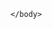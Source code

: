 
<!DOCTYPE HTML>
<!--
	Aerial by HTML5 UP
	html5up.net | @ajlkn
	Free for personal and commercial use under the CCA 3.0 license (html5up.net/license)
-->
<html>
	<head>
		<title>bithostel - startX 1.0</title>
		<meta charset="utf-8" />
		<meta name="viewport" content="width=device-width, initial-scale=1, user-scalable=no" />
		<link rel="stylesheet" href="assets/css/main.css" />
		<noscript><link rel="stylesheet" href="assets/css/noscript.css" /></noscript>
        <!-- Global site tag (gtag.js) - Google Analytics -->
<script async src="https://www.googletagmanager.com/gtag/js?id=UA-207346682-1">
</script>
<script>
  window.dataLayer = window.dataLayer || [];
  function gtag(){dataLayer.push(arguments);}
  gtag('js', new Date());

  gtag('config', 'UA-207346682-1');
</script>
	</head>
    <script src="https://webreader.naturalreaders.com/nr-webreader.js" defer></script>
    <script>
        window.addEventListener("DOMContentLoaded", function() {
            if (typeof NRWebReader != 'undefined') {
                window['NRWebReader'] = new NRWebReader({
                    widget_id: "qe17cv25n4"  // DO NOT REMOVE. This is your widget ID for your WebReader
                });
            }
        }); 
    </script>
    <!-- Global site tag (gtag.js) - Google Analytics -->
    <script async src="https://www.googletagmanager.com/gtag/js?id=UA-207346682-1">
    </script>
    <script>
        window.dataLayer = window.dataLayer || [];
        function gtag(){dataLayer.push(arguments);}
        gtag('js', new Date());

        gtag('config', 'UA-207346682-1');
    </script>
	<style type="text/css">
body {
  margin: 0;
  overflow: hidden;
  background: #061928;
}
</style>


	<body class="is-preload" background="/images/back01.png">
        <div class="snow"></div>
        <div class="snow"></div>
        <div class="snow"></div>
        <div class="snow"></div>
        <div class="snow"></div>
        <div class="snow"></div>
        <div class="snow"></div>
        <div class="snow"></div>
        <div class="snow"></div>
        <div class="snow"></div>
        <div class="snow"></div>
        <div class="snow"></div>
        <div class="snow"></div>
        <div class="snow"></div>
        <div class="snow"></div>
        <div class="snow"></div>
        <div class="snow"></div>
        <div class="snow"></div>
        <div class="snow"></div>
        <div class="snow"></div>
        <div class="snow"></div>
        <div class="snow"></div>
        <div class="snow"></div>
        <div class="snow"></div>
        <div class="snow"></div>
        <div class="snow"></div>
        <div class="snow"></div>
        <div class="snow"></div>
        <div class="snow"></div>
        <div class="snow"></div>
        <div class="snow"></div>
        <div class="snow"></div>
        <div class="snow"></div>
        <div class="snow"></div>
        <div class="snow"></div>
        <div class="snow"></div>
        <div class="snow"></div>
        <div class="snow"></div>
        <div class="snow"></div>
        <div class="snow"></div>
        <div class="snow"></div>
        <div class="snow"></div>
        <div class="snow"></div>
        <div class="snow"></div>
        <div class="snow"></div>
        <div class="snow"></div>
        <div class="snow"></div>
        <div class="snow"></div>
        <div class="snow"></div>
        <div class="snow"></div>
        <div class="snow"></div>
        <div class="snow"></div>
        <div class="snow"></div>
        <div class="snow"></div>
        <div class="snow"></div>
        <div class="snow"></div>
        <div class="snow"></div>
        <div class="snow"></div>
        <div class="snow"></div>
        <div class="snow"></div>
        <div class="snow"></div>
        <div class="snow"></div>
        <div class="snow"></div>
        <div class="snow"></div>
        <div class="snow"></div>
        <div class="snow"></div>
        <div class="snow"></div>
        <div class="snow"></div>
        <div class="snow"></div>
        <div class="snow"></div>
        <div class="snow"></div>
        <div class="snow"></div>
        <div class="snow"></div>
        <div class="snow"></div>
        <div class="snow"></div>
        <div class="snow"></div>
        <div class="snow"></div>
        <div class="snow"></div>
        <div class="snow"></div>
        <div class="snow"></div>
        <div class="snow"></div>
        <div class="snow"></div>
        <div class="snow"></div>
        <div class="snow"></div>
        <div class="snow"></div>
        <div class="snow"></div>
        <div class="snow"></div>
        <div class="snow"></div>
        <div class="snow"></div>
        <div class="snow"></div>
        <div class="snow"></div>
        <div class="snow"></div>
        <div class="snow"></div>
        <div class="snow"></div>
        <div class="snow"></div>
        <div class="snow"></div>
        <div class="snow"></div>
        <div class="snow"></div>
        <div class="snow"></div>
        <div class="snow"></div>
        <div class="snow"></div>
        <div class="snow"></div>
        <div class="snow"></div>
        <div class="snow"></div>
        <div class="snow"></div>
        <div class="snow"></div>
        <div class="snow"></div>
        <div class="snow"></div>
        <div class="snow"></div>
        <div class="snow"></div>
        <div class="snow"></div>
        <div class="snow"></div>
        <div class="snow"></div>
        <div class="snow"></div>
        <div class="snow"></div>
        <div class="snow"></div>
        <div class="snow"></div>
        <div class="snow"></div>
        <div class="snow"></div>
        <div class="snow"></div>
        <div class="snow"></div>
        <div class="snow"></div>
        <div class="snow"></div>
        <div class="snow"></div>
        <div class="snow"></div>
        <div class="snow"></div>
        <div class="snow"></div>
        <div class="snow"></div>
        <div class="snow"></div>
        <div class="snow"></div>
        <div class="snow"></div>
        <div class="snow"></div>
        <div class="snow"></div>
        <div class="snow"></div>
        <div class="snow"></div>
        <div class="snow"></div>
        <div class="snow"></div>
        <div class="snow"></div>
        <div class="snow"></div>
        <div class="snow"></div>
        <div class="snow"></div>
        <div class="snow"></div>
        <div class="snow"></div>
        <div class="snow"></div>
        <div class="snow"></div>
        <div class="snow"></div>
        <div class="snow"></div>
        <div class="snow"></div>
        <div class="snow"></div>
        <div class="snow"></div>
        <div class="snow"></div>
        <div class="snow"></div>
        <div class="snow"></div>
        <div class="snow"></div>
        <div class="snow"></div>
        <div class="snow"></div>
        <div class="snow"></div>
        <div class="snow"></div>
        <div class="snow"></div>
        <div class="snow"></div>
        <div class="snow"></div>
        <div class="snow"></div>
        <div class="snow"></div>
        <div class="snow"></div>
        <div class="snow"></div>
        <div class="snow"></div>
        <div class="snow"></div>
        <div class="snow"></div>
        <div class="snow"></div>
        <div class="snow"></div>
        <div class="snow"></div>
        <div class="snow"></div>
        <div class="snow"></div>
        <div class="snow"></div>
        <div class="snow"></div>
        <div class="snow"></div>
        <div class="snow"></div>
        <div class="snow"></div>
        <div class="snow"></div>
        <div class="snow"></div>
        <div class="snow"></div>
        <div class="snow"></div>
        <div class="snow"></div>
        <div class="snow"></div>
        <div class="snow"></div>
        <div class="snow"></div>
        <div class="snow"></div>
        <div class="snow"></div>
        <div class="snow"></div>
        <div class="snow"></div>
        <div class="snow"></div>
        <div class="snow"></div>
        <div class="snow"></div>
        <div class="snow"></div>
        <div class="snow"></div>
        <div class="snow"></div>
        <div class="snow"></div>
        <div class="snow"></div>
        <div class="snow"></div>
        <div class="snow"></div>
<img src="77.gif" width="1200" height="768">
		<div id="wrapper">
			<div id="bg"><canvas id="canvas">		</canvas></div>
			<div id="overlay"></div>
			<div id="main">

				<!-- Header -->
					<header id="header">
 <img src="/images/logo.png"">


                             <h1>Desculpe....  </h1><h2>Exatamente neste momento, estamos realizando manutenção e melhorias em nossos sistemas. Também estamos transferindo nossos recursos e infra-estrutura, para oferecer melhores condições e soluções especiais pra você. Em breve retornaremos com novidades. Contamos com sua compreensão.</h2>

						<nav>
							<ul>


                                <li><span class="label">Cloud MX</span><a href="https://bithostel.ru/host/"> <img src="./images/btsx.png" width="75" height="75"></a></li>
                                <li><a href="https://bithostel.ru:2096/"><img src="./images/message-icon.png" width="75" height="75"<span class="label">Webmail</span></a></li>
								<!-- <li><a href="#" class="icon brands fa-dribbble"><span class="label">Dribbble</span></a></li>
								<li><a href="#" class="icon brands fa-github"><span class="label">Github</span></a></li>
								<li><a href="#" class="icon solid fa-envelope"><span class="label">Email</span></a></li> -->
							</ul>
						</nav>
					</header>

				<!-- Footer -->
					<footer id="footer">
						<span class="copyright">&copy; 2011-2021 | bithostel | Design: <a href="http://html5up.net">HTML5 UP</a>.</span>
					</footer>

			</div>
		</div>
		<script>
			window.onload = function() { document.body.classList.remove('is-preload'); }
			window.ontouchmove = function() { return false; }
			window.onorientationchange = function() { document.body.scrollTop = 0; }
		</script>



	<script src="https://ajax.googleapis.com/ajax/libs/jquery/1.11.3/jquery.min.js"></script>
	<script type="text/javascript">

$(document).ready(function() {
  var canvas = $('#canvas')[0];
  canvas.width = window.innerWidth;
  canvas.height = window.innerHeight;

  if (canvas.getContext) {
    var ctx = canvas.getContext('2d');
    var w = canvas.width;
    var h = canvas.height;
    ctx.strokeStyle = 'rgba(174,194,224,0.5)';
    ctx.lineWidth = 1;
    ctx.lineCap = 'round';

    var init = [];
    var maxParts = 1000;
    for (var a = 0; a < maxParts; a++) {
      init.push({
        x: Math.random() * w,
        y: Math.random() * h,
        l: Math.random() * 1,
        xs: -4 + Math.random() * 4 + 2,
        ys: Math.random() * 10 + 10
      })
    }

    var particles = [];
    for (var b = 0; b < maxParts; b++) {
      particles[b] = init[b];
    }

    function draw() {
      ctx.clearRect(0, 0, w, h);
      for (var c = 0; c < particles.length; c++) {
        var p = particles[c];
        ctx.beginPath();
        ctx.moveTo(p.x, p.y);
        ctx.lineTo(p.x + p.l * p.xs, p.y + p.l * p.ys);
        ctx.stroke();
      }
      move();
    }

    function move() {
      for (var b = 0; b < particles.length; b++) {
        var p = particles[b];
        p.x += p.xs;
        p.y += p.ys;
        if (p.x > w || p.y > h) {
          p.x = Math.random() * w;
          p.y = -20;
        }
      }
    }

    setInterval(draw, 10);

  }
});
	</script>

	</body>
</html>
